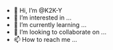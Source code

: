 - 👋 Hi, I’m @K2K-Y
- 👀 I’m interested in ...
- 🌱 I’m currently learning ...
- 💞️ I’m looking to collaborate on ...
- 📫 How to reach me ...

<!---
K2K-Y/K2K-Y is a ✨ special ✨ repository because its `README.md` (this file) appears on your GitHub profile.
You can click the Preview link to take a look at your changes.
--->
